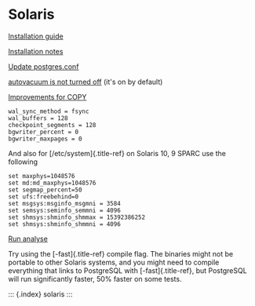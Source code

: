 Solaris
=======

[Installation
guide](http://wiki.postgresql.org/wiki/Detailed_installation_guides#Solaris)

[Installation
notes](http://www.postgresql.org/docs/8.4/static/installation-platform-notes.html)

[Update
postgres.conf](http://wiki.postgresql.org/wiki/Tuning_Your_PostgreSQL_Server)

[autovacuum is not turned
off](http://www.postgresql.org/docs/8.4/static/routine-vacuuming.html#AUTOVACUUM)
(it\'s on by default)

[Improvements for
COPY](http://archives.postgresql.org/pgsql-performance/2006-02/msg00190.php)

``` {.properties}
wal_sync_method = fsync
wal_buffers = 128
checkpoint_segments = 128
bgwriter_percent = 0
bgwriter_maxpages = 0
```

And also for [/etc/system]{.title-ref} on Solaris 10, 9 SPARC use the
following

``` {.properties}
set maxphys=1048576
set md:md_maxphys=1048576
set segmap_percent=50
set ufs:freebehind=0
set msgsys:msginfo_msgmni = 3584
set semsys:seminfo_semmni = 4096
set shmsys:shminfo_shmmax = 15392386252
set shmsys:shminfo_shmmni = 4096
```

[Run
analyse](http://www.postgresql.org/docs/8.4/static/sql-analyze.html)

Try using the [-fast]{.title-ref} compile flag. The binaries might not
be portable to other Solaris systems, and you might need to compile
everything that links to PostgreSQL with [-fast]{.title-ref}, but
PostgreSQL will run significantly faster, 50% faster on some tests.

::: {.index}
solaris
:::
